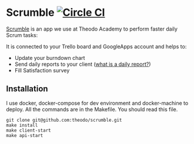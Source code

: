 # Scrumble [![Circle CI](https://circleci.com/gh/theodo/scrumble.svg?style=svg)](https://circleci.com/gh/theodo/scrumble)

[Scrumble](https://theodo.github.io/scrumble/) is an app we use at Theodo Academy to perform faster daily Scrum tasks:

It is connected to your Trello board and GoogleApps account and helps to:
- Update your burndown chart
- Send daily reports to your client ([what is a daily report?](http://www.theodo.fr/blog/2015/10/you-want-to-do-scrum-start-with-daily-reports/))
- Fill Satisfaction survey

## Installation

I use docker, docker-compose for dev environment and docker-machine to deploy.
All the commands are in the Makefile. You should read this file.

```
git clone git@github.com:theodo/scrumble.git
make install
make client-start
make api-start
```
